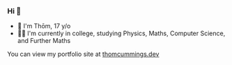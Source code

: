 ### Hi 👋

- 🐍 I'm Thōm, 17 y/o
- 👨‍💻 I'm currently in college, studying Physics, Maths, Computer Science, and Further Maths

You can view my portfolio site at [thomcummings.dev](https://thomcummings.dev/)
